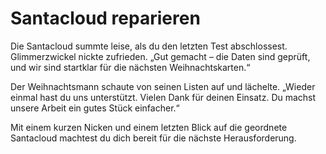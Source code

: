 # Santacloud reparieren

Die Santacloud summte leise, als du den letzten Test abschlossest. Glimmerzwickel nickte zufrieden. „Gut gemacht – die
Daten sind geprüft, und wir sind startklar für die nächsten Weihnachtskarten.“

Der Weihnachtsmann schaute von seinen Listen auf und lächelte. „Wieder einmal hast du uns unterstützt. Vielen Dank für
deinen Einsatz. Du machst unsere Arbeit ein gutes Stück einfacher.“

Mit einem kurzen Nicken und einem letzten Blick auf die geordnete Santacloud machtest du dich bereit für die nächste
Herausforderung.
